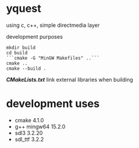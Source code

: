 # yquest

using c, c++, simple directmedia layer

development purposes
```
mkdir build
cd build
```cmake -G "MinGW Makefiles" ..```
cmake ..
cmake --build .
```

***CMakeLists.txt***
link external libraries when building

# development uses
- cmake 4.1.0
- g++ mingw64 15.2.0
- sdl3 3.2.20
- sdl_ttf 3.2.2